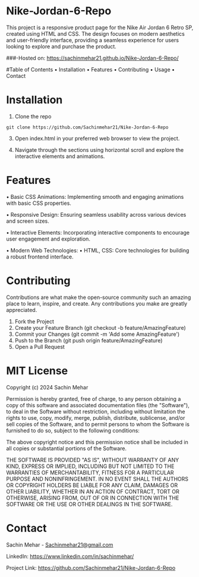 # Nike-Jordan-6-Repo

This project is a responsive product page for the Nike Air Jordan 6 Retro SP, created using HTML and CSS. The design focuses on modern aesthetics and user-friendly interface, providing a seamless experience for users looking to explore and purchase the product.

###-Hosted on: https://sachinmehar21.github.io/Nike-Jordan-6-Repo/

#Table of Contents
 • Installation
 • Features
 • Contributing
 • Usage
 • Contact

 # Installation

1. Clone the repo
```
git clone https://github.com/Sachinmehar21/Nike-Jordan-6-Repo
```
3. Open index.html in your preferred web browser to view the project.

4. Navigate through the sections using horizontal scroll and explore the interactive elements and animations.

# Features
 • Basic CSS Animations: Implementing smooth and engaging animations with basic CSS properties.
 
 • Responsive Design: Ensuring seamless usability across various devices and screen sizes.
 
 • Interactive Elements: Incorporating interactive components to encourage user engagement and exploration.
 
 • Modern Web Technologies:
   • HTML, CSS: Core technologies for building a robust frontend interface.

# Contributing

Contributions are what make the open-source community such an amazing place to learn, inspire, and create. Any contributions you make are greatly appreciated.

1. Fork the Project
2. Create your Feature Branch (git checkout -b feature/AmazingFeature)
3. Commit your Changes (git commit -m 'Add some AmazingFeature')
4. Push to the Branch (git push origin feature/AmazingFeature)
5. Open a Pull Request

# MIT License

Copyright (c) 2024 Sachin Mehar

Permission is hereby granted, free of charge, to any person obtaining a copy
of this software and associated documentation files (the "Software"), to deal
in the Software without restriction, including without limitation the rights
to use, copy, modify, merge, publish, distribute, sublicense, and/or sell
copies of the Software, and to permit persons to whom the Software is
furnished to do so, subject to the following conditions:

The above copyright notice and this permission notice shall be included in all
copies or substantial portions of the Software.

THE SOFTWARE IS PROVIDED "AS IS", WITHOUT WARRANTY OF ANY KIND, EXPRESS OR
IMPLIED, INCLUDING BUT NOT LIMITED TO THE WARRANTIES OF MERCHANTABILITY,
FITNESS FOR A PARTICULAR PURPOSE AND NONINFRINGEMENT. IN NO EVENT SHALL THE
AUTHORS OR COPYRIGHT HOLDERS BE LIABLE FOR ANY CLAIM, DAMAGES OR OTHER
LIABILITY, WHETHER IN AN ACTION OF CONTRACT, TORT OR OTHERWISE, ARISING FROM,
OUT OF OR IN CONNECTION WITH THE SOFTWARE OR THE USE OR OTHER DEALINGS IN THE
SOFTWARE.

# Contact

Sachin Mehar - Sachinmehar21@gmail.com

LinkedIn: https://www.linkedin.com/in/sachinmehar/

Project Link: https://github.com/Sachinmehar21/Nike-Jordan-6-Repo
